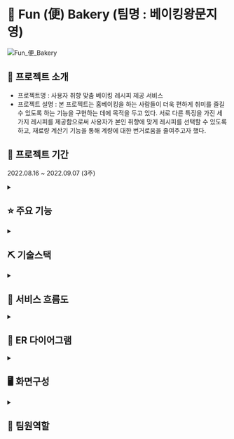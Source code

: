 # :birthday: Fun (便) Bakery (팀명 : 베이킹왕문지영)
![Fun_便_Bakery](/uploads/f80967022cd4c783b16febc35091b5ac/Fun_便_Bakery.png)

## 👀 프로젝트 소개
* 프로젝트명 : 사용자 취향 맞춤 베이킹 레시피 제공 서비스
* 프로젝트 설명 : 본 프로젝트는 홈베이킹을 하는 사람들이 더욱 편하게 취미를 즐길 수 있도록 하는 기능을 구현하는 데에 목적을 두고 있다. 서로 다른 특징을 가진 세 가지 레시피를 제공함으로써 사용자가 본인 취향에 맞게 레시피를 선택할 수 있도록 하고, 재료량 계산기 기능을 통해 계량에 대한 번거로움을 줄여주고자 했다.

## 📅 프로젝트 기간
2022.08.16 ~ 2022.09.07 (3주)
<br>
<!-- 주요기능 -->
<details>
<summary><h2>⭐ 주요 기능</h2></summary>
<ul>
    <li><b>웹 - 사용자</b>
        <ul>
            <li>레시피 화면
                <ul>
                    <li>재료, 재료량 계산기, 계량법 안내, 레시피 안내</li>
                    <li>취향별 선택</li>
                </ul>
            </li>
            <li>유의사항 화면</li>
            <li>사용자 게시판 화면</li>
            <li>기본으로 구비하면 좋은 재료 및 도구 정보 제공 화면 및 판매처</li>
            <li>회원가입 및 로그인 화면</li>
        </ul>
    </li>
</ul>
<ul>
    <li><b>웹 - 관리자</b>
        <ul>
            <li>회원관리 화면</li>
        </ul>
    </li>
</ul>
</details>
<!-- 기술 스택 -->
<details>
<summary><h2>⛏ 기술스택</h1></summary>
<div markdown="1">
<table>
    <tr>
        <th>구분</th>
        <th>내용</th>
    </tr>
    <tr>
        <td>사용언어</td>
        <td>
            <img src="https://img.shields.io/badge/Java-007396?style=for-the-badge&logo=java&logoColor=white"/>
            <img src="https://img.shields.io/badge/HTML5-E34F26?style=for-the-badge&logo=HTML5&logoColor=white"/>
            <img src="https://img.shields.io/badge/CSS3-1572B6?style=for-the-badge&logo=CSS3&logoColor=white"/>
            <img src="https://img.shields.io/badge/JavaScript-F7DF1E?style=for-the-badge&logo=JavaScript&logoColor=white"/>
        </td>
    </tr>
    <tr>
        <td>라이브러리</td>
        <td>
            <img src="https://img.shields.io/badge/BootStrap-7952B3?style=for-the-badge&logo=BootStrap&logoColor=white"/>
        </td>
    </tr>
    <tr>
        <td>개발도구</td>
        <td>
            <img src="https://img.shields.io/badge/Eclipse-2C2255?style=for-the-badge&logo=Eclipse&logoColor=white"/>
            <img src="https://img.shields.io/badge/VSCode-007ACC?style=for-the-badge&logo=VisualStudioCode&logoColor=white"/>
        </td>
    </tr>
    <tr>
        <td>서버환경</td>
        <td>
            <img src="https://img.shields.io/badge/Apache Tomcat-D22128?style=for-the-badge&logo=Apache Tomcat&logoColor=white"/>
        </td>
    </tr>
    <tr>
        <td>데이터베이스</td>
        <td>
            <img src="https://img.shields.io/badge/Oracle 11g-F80000?style=for-the-badge&logo=Oracle&logoColor=white"/>
        </td>
    </tr>
    <tr>
        <td>협업도구</td>
        <td>
            <img src="https://img.shields.io/badge/Git-F05032?style=for-the-badge&logo=Git&logoColor=white"/>
            <img src="https://img.shields.io/badge/GitLab-4B4B77?style=for-the-badge&logo=GitLab&logoColor=white"/>
        </td>
    </tr>
</table>
</div>
</details>


<!-- ## 🏗️ 시스템 아키텍처 -->

<!-- ## 📌 유스케이스 -->
<!-- 서비스 흐름도 -->
<details>
<summary><h2>📌 서비스 흐름도</h2></summary>
<div markdown="1">
![image](/uploads/a2e60c64980febc5f84c8131c479ddfb/image.png)
<br>
</div>
</details>

<!-- ER 다이어그램 -->
<details>
<summary><h2>📌 ER 다이어그램</h2></summary>
<div markdown="1">
![image](/uploads/f0e6a80a571e71857c10b57341f7e554/image.png)
<br>
</div>
</details>

<!-- 화면 구성 -->
<details>
<summary><h2>🖥 화면구성</h2></summary>
<div markdown="1">
![image](/uploads/50600db93f2967f95559fdd379368d08/image.png)
<br>
</div>
</details>

<!-- 팀원 역할 -->
<details>
<summary><h2>👥 팀원역할</h2></summary>
<div markdown="1">
<table>
  <tr>
    <td align="center"><img src="https://search.pstatic.net/common/?src=http%3A%2F%2Fblogfiles.naver.net%2FMjAyMjA4MjFfODkg%2FMDAxNjYxMDUzMTI3Njg0.g2e-iSt4wy4eqDSm6x2TcrzrU1895yjL_yDlsNa0kKgg.oMqB5V_n8v5Zg8RGZf9JdEZq1aGF8X8j0_kQngdwXcQg.PNG.kjm830526%2Fd74ff43fff1fef1fb5c9c720539c80467fbf5e2b610cdf4aed5c6fce9afeb7bda4d80cdc71ed.png&type=sc960_832" width="100" height="100"/></td>
    <td align="center"><img src="https://search.pstatic.net/common/?src=http%3A%2F%2Fblogfiles.naver.net%2FMjAyMTA0MTFfMTg4%2FMDAxNjE4MTQ0MjQxNTE4.v_51ZSYH73tWmCFI2vAXYgnX3RPUdkngcSNCvJIG3Ccg.NDoabI_nYRUbwF8zWuwRieELtx5Q92H6rZvi09EWX48g.PNG.rachel_1222%2F95af3f46eaaf1a96d5241010cc9ee384b1d314005713e8e1de00ce15c683103f3d0bf92d1a40.png&type=sc960_832" width="100" height="100"/></td>
    <td align="center"><img src="https://search.pstatic.net/common/?src=http%3A%2F%2Fblogfiles.naver.net%2FMjAyMTA4MDdfMjA0%2FMDAxNjI4Mjk3ODc3NTM0.dnpobAAF4DHzWDi3_m01BYA_vyAYvCObaHcnR5GkYaYg.l1LXfmsmhzGvcxQgx4Yidd5fliYXujG0fDlIBCDkIT4g.PNG.bks07121%2F%25C6%25C4%25C0%25CF%25B7%25B5%25B8%25C0_%25C4%25ED%25C5%25B0.png&type=sc960_832" width="100" height="100"/></td>
    <td align="center"><img src="https://search.pstatic.net/common/?src=http%3A%2F%2Fcafefiles.naver.net%2F20150626_288%2Fkaoru244_1435316169899DF5WH_PNG%2F24.png&type=sc960_832" width="100" height="100"/></td>
    <td align="center"><img src="https://search.pstatic.net/common/?src=http%3A%2F%2Fblogfiles.naver.net%2F20160303_235%2Fhsysn0618_1457008263327xmEQw_PNG%2F8.png&type=sc960_832" width="100" height="100"/></td>
  </tr>
  <tr>
    <td align="center"><strong>문지영</strong></td>
    <td align="center"><strong>노성진</strong></td>
    <td align="center"><strong>박현성</strong></td>
    <td align="center"><strong>윤예지</strong></td>
    <td align="center"><strong>이현우</strong></td>
  </tr>
  <tr>
    <td align="left"><b>- 프로젝트 총괄<br>- 데이터 수집 및 전처리<br>- 재료량 계산기능 구현</b></td>
    <td align="left"><b>- 웹 UI/UX<br>- 로그인,회원가입 기능<br>- 계량법 안내 모달 구현</b></td>
    <td align="left"><b>- 웹 UI/UX<br>- 게시판 기능 구현<br>- 사이드바 기능 구현</b></td>
    <td align="left"><b>- 웹 UI/UX<br>- 데이터 수집 및 전처리<br>- 레시피 분류 기능 구현</b></td>
    <td align="left"><b>- 데이터 수집 및 전처리<br>- DB구축<br>- 회원관리 기능 구현</b></td>
  </tr>
  <tr>
    <td align="center"><a href="https://github.com/jiyounghi" target='_blank'>github</a></td>
    <td align="center"><a href="https://github.com/shtjdwls1" target='_blank'>github</a></td>
    <td align="center"><a href="https://github.com/hyeontjd" target='_blank'>github</a></td>
    <td align="center"><a href="https://github.com/yeeeeeji" target='_blank'>github</a></td>
    <td align="center"><a href="https://github.com/gusdn820" target='_blank'>github</a></td>
  </tr>
</table>
</div>
</details>


<!-- ## 🧐 트러블슈팅 -->

<br>

